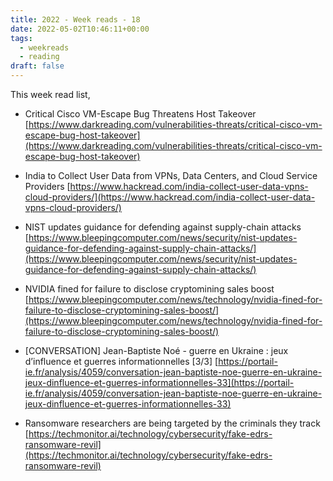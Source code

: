 ```yaml
---
title: 2022 - Week reads - 18
date: 2022-05-02T10:46:11+00:00
tags:
  - weekreads
  - reading
draft: false
---
```


This week read list,

- Critical Cisco VM-Escape Bug Threatens Host Takeover  
[https://www.darkreading.com/vulnerabilities-threats/critical-cisco-vm-escape-bug-host-takeover](https://www.darkreading.com/vulnerabilities-threats/critical-cisco-vm-escape-bug-host-takeover)  

- India to Collect User Data from VPNs, Data Centers, and Cloud Service Providers
[https://www.hackread.com/india-collect-user-data-vpns-cloud-providers/](https://www.hackread.com/india-collect-user-data-vpns-cloud-providers/)  

- NIST updates guidance for defending against supply-chain attacks
[https://www.bleepingcomputer.com/news/security/nist-updates-guidance-for-defending-against-supply-chain-attacks/](https://www.bleepingcomputer.com/news/security/nist-updates-guidance-for-defending-against-supply-chain-attacks/)  

- NVIDIA fined for failure to disclose cryptomining sales boost
[https://www.bleepingcomputer.com/news/technology/nvidia-fined-for-failure-to-disclose-cryptomining-sales-boost/](https://www.bleepingcomputer.com/news/technology/nvidia-fined-for-failure-to-disclose-cryptomining-sales-boost/)  

- [CONVERSATION] Jean-Baptiste Noé - guerre en Ukraine : jeux d’influence et guerres informationnelles [3/3]
[https://portail-ie.fr/analysis/4059/conversation-jean-baptiste-noe-guerre-en-ukraine-jeux-dinfluence-et-guerres-informationnelles-33](https://portail-ie.fr/analysis/4059/conversation-jean-baptiste-noe-guerre-en-ukraine-jeux-dinfluence-et-guerres-informationnelles-33)  

- Ransomware researchers are being targeted by the criminals they track
[https://techmonitor.ai/technology/cybersecurity/fake-edrs-ransomware-revil](https://techmonitor.ai/technology/cybersecurity/fake-edrs-ransomware-revil)  
